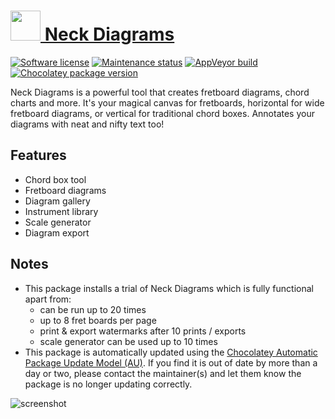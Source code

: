 ﻿# [<img src="https://cdn.jsdelivr.net/gh/dgalbraith/chocolatey-packages@aaced40197b4b4f40922fd84260d77cd7214efc9/icons/neck-diagrams.png" width="48" height="48" /> Neck Diagrams](<https://chocolatey.org/packages/neck-diagrams>)

[![Software license](https://img.shields.io/badge/license-Proprietary-lightgrey)](https://www.neckdiagrams.com/license)
[![Maintenance status](https://img.shields.io/badge/maintained%3F-yes-green.svg)](https://gitHub.com/dgalbraith/chocolatey-packages/graphs/commit-activity)
[![AppVeyor build](https://img.shields.io/appveyor/ci/dgalbraith/chocolatey-packages)](https://ci.appveyor.com/project/dgalbraith/chocolatey-packages)
[![Chocolatey package version](https://img.shields.io/chocolatey/v/neck-diagrams?label=Chocolatey)](<https://chocolatey.org/packages/neck-diagrams>)

Neck Diagrams is a powerful tool that creates fretboard diagrams, chord charts and more. It's your magical canvas for fretboards, horizontal for wide fretboard diagrams, or vertical for traditional chord boxes. Annotates your diagrams with neat and nifty text too!

## Features

* Chord box tool
* Fretboard diagrams
* Diagram gallery
* Instrument library
* Scale generator
* Diagram export

## Notes

* This package installs a trial of Neck Diagrams which is fully functional apart from:
  * can be run up to 20 times
  * up to 8 fret boards per page
  * print & export watermarks after 10 prints / exports
  * scale generator can be used up to 10 times
* This package is automatically updated using the [Chocolatey Automatic Package Update Model (AU)](https://github.com/majkinetor/au/blob/master/README.md).
  If you find it is out of date by more than a day or two, please contact the maintainer(s) and let them know the package is no longer updating correctly.

![screenshot](https://cdn.jsdelivr.net/gh/dgalbraith/chocolatey-packages@aaced40197b4b4f40922fd84260d77cd7214efc9/automatic/neck-diagrams/screenshot.png)
